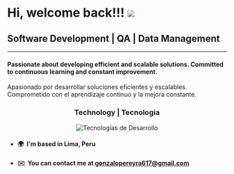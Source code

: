 # Hi, welcome back!!! ![](https://user-images.githubusercontent.com/18350557/176309783-0785949b-9127-417c-8b55-ab5a4333674e.gif) 

## Software Development | QA | Data Management
-----------------
#### Passionate about developing efficient and scalable solutions. Committed to continuous learning and constant improvement.

Apasionado por desarrollar soluciones eficientes y escalables. Comprometido con el aprendizaje continuo y la mejora constante.

<div align="center">
  <h3>Technology | Tecnologia</h3>
  <p>
    <img src="https://skillicons.dev/icons?i=androidstudio,kotlin,firebase,cs,python,django,html,css,mysql,mongodb,figma,postman,selenium" alt="Tecnologías de Desarrollo"/>
  </p>
</div>

* #### 🌍  I'm based in Lima, Peru
* #### ✉️  You can contact me at [gonzalopereyra617@gmail.com](mailto:gonzalopereyra617@gmail.com)
